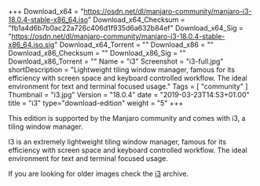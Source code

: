 +++
Download_x64 = "https://osdn.net/dl/manjaro-community/manjaro-i3-18.0.4-stable-x86_64.iso"
Download_x64_Checksum = "fb1a4d6b7b0ac22a726c406d1f935d6a632b84ef"
Download_x64_Sig = "https://osdn.net/dl/manjaro-community/manjaro-i3-18.0.4-stable-x86_64.iso.sig"
Download_x64_Torrent = ""
Download_x86 = ""
Download_x86_Checksum = ""
Download_x86_Sig = ""
Download_x86_Torrent = ""
Name = "i3"
Screenshot = "i3-full.jpg"
shortDescription = "Lightweight tiling window manager, famous for its efficiency with screen space and keyboard controlled workflow. The ideal environment for text and terminal focused usage."
Tags = [ "community" ]
Thumbnail = "i3.jpg"
Version = "18.0.4"
date = "2019-03-23T14:53+01:00"
title = "i3"
type="download-edition"
weight = "5"
+++

This edition is supported by the Manjaro community and comes with i3, a tiling window manager.

I3 is an extremely lightweight tiling window manager, famous for its efficiency with screen space and keyboard controlled workflow. The ideal environment for text and terminal focused usage.

If you are looking for older images check the [i3](https://osdn.net/projects/manjaro-community/storage/z_release_archive/i3) archive.


